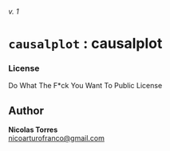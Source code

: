 _v. 1_  

`causalplot` : causalplot
=========================


### License
Do What The F*ck You Want To Public License

Author
------

**Nicolas Torres**  
nicoarturofranco@gmail.com  
